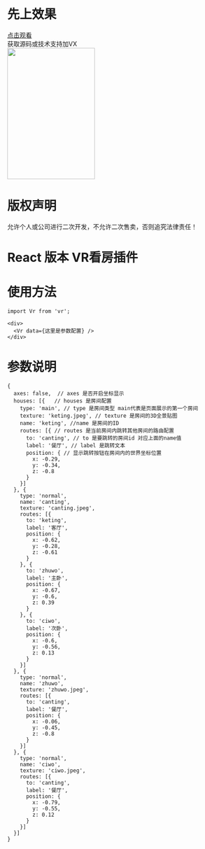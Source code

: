 # 先上效果
[点击观看](https://jamesyue369.github.io/vr/)<br/>
获取源码或技术支持加VX<br/>
<img src="https://jamesyue369.github.io/vr/WechatIMG267.jpeg" width="200px" height="300px"/>
# 版权声明
允许个人或公司进行二次开发，不允许二次售卖，否则追究法律责任！
# React 版本 VR看房插件
# 使用方法
`import Vr from 'vr';`
```
<div>
  <Vr data={这里是参数配置} />
</div>
```
# 参数说明
```
{
  axes: false,  // axes 是否开启坐标显示
  houses: [{   // houses 是房间配置
    type: 'main', // type 是房间类型 main代表是页面展示的第一个房间
    texture: 'keting.jpeg', // texture 是房间的3D全景贴图
    name: 'keting', //name 是房间的ID
    routes: [{ // routes 是当前房间内跳转其他房间的路由配置
      to: 'canting', // to 是要跳转的房间id 对应上面的name值
      label: '餐厅', // label 是跳转文本
      position: { // 显示跳转按钮在房间内的世界坐标位置
        x: -0.29,
        y: -0.34,
        z: -0.8
      }
    }]
  }, {
    type: 'normal',
    name: 'canting',
    texture: 'canting.jpeg',
    routes: [{
      to: 'keting',
      label: '客厅',
      position: {
        x: -0.62,
        y: -0.28,
        z: -0.61
      }
    }, {
      to: 'zhuwo',
      label: '主卧',
      position: {
        x: -0.67,
        y: -0.6,
        z: 0.39
      }
    }, {
      to: 'ciwo',
      label: '次卧',
      position: {
        x: -0.6,
        y: -0.56,
        z: 0.13
      }
    }]
  }, {
    type: 'normal',
    name: 'zhuwo',
    texture: 'zhuwo.jpeg',
    routes: [{
      to: 'canting',
      label: '餐厅',
      position: {
        x: -0.06,
        y: -0.45,
        z: -0.8
      }
    }]
  }, {
    type: 'normal',
    name: 'ciwo',
    texture: 'ciwo.jpeg',
    routes: [{
      to: 'canting',
      label: '餐厅',
      position: {
        x: -0.79,
        y: -0.55,
        z: 0.12
      }
    }]
  }]
}
```
